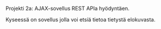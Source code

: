 Projekti 2a: AJAX-sovellus REST APIa hyödyntäen.

Kyseessä on sovellus jolla voi etsiä tietoa tietystä elokuvasta.
